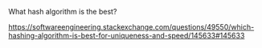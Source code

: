 What hash algorithm is the best?

https://softwareengineering.stackexchange.com/questions/49550/which-hashing-algorithm-is-best-for-uniqueness-and-speed/145633#145633
